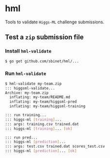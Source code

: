 hml
===

Tools to validate `Higgs-ML` challenge submissions.

## Test a `zip` submission file

### Install `hml-validate`

```sh
$ go get github.com/sbinet/hml/...
```

### Run `hml-validate`

```sh
$ hml-validate my-team.zip
::: higgsml-validate...
Archive: my-team.zip
  inflating: my-team/README.md
  inflating: my-team/higgsml-pred
  inflating: my-team/higgsml-training

::: run training...
::: higgs-ml [training]...
::: args: training.csv trained.dat
::: higgs-ml [training]... [ok]

::: run pred...
::: higgs-ml [prediction]...
::: args: test.csv trained.dat scores_test.csv
::: higgs-ml [prediction]... [ok]
```
